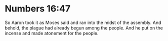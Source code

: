 # Numbers 16:47

So Aaron took it as Moses said and ran into the midst of the assembly. And behold, the plague had already begun among the people. And he put on the incense and made atonement for the people.
